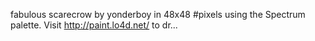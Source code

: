 fabulous scarecrow by yonderboy in 48x48 #pixels using the Spectrum palette. Visit http://paint.lo4d.net/ to dr... 